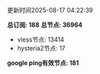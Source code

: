 更新时间2025-08-17 04:22:39

**总订阅: 188**
**总节点: 36964**
- vless节点: 13414
- hysteria2节点: 17

**google ping有效节点: 181**
